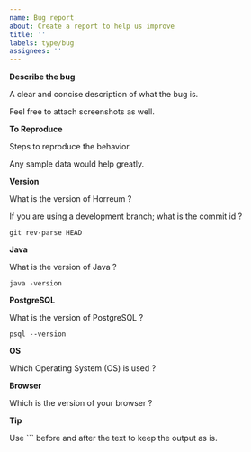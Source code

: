 ```yaml
---
name: Bug report
about: Create a report to help us improve
title: ''
labels: type/bug
assignees: ''
---
```


**Describe the bug**

A clear and concise description of what the bug is.

Feel free to attach screenshots as well.

**To Reproduce**

Steps to reproduce the behavior.

Any sample data would help greatly.

**Version**

What is the version of Horreum ?

If you are using a development branch; what is the commit id ?

```
git rev-parse HEAD
```

**Java**

What is the version of Java ?

```
java -version
```

**PostgreSQL**

What is the version of PostgreSQL ?

```
psql --version
```

**OS**

Which Operating System (OS) is used ?

**Browser**

Which is the version of your browser ?

**Tip**

Use \`\`\` before and after the text to keep the output as is.
